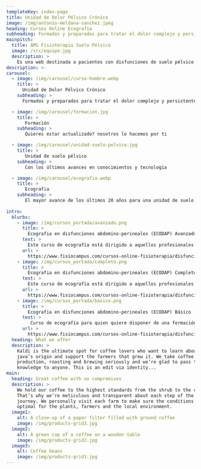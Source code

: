 ```yaml
---
templateKey: index-page
title: Unidad de Dolor Pélvico Crónico
image: /img/antonio-meldana-sanchez.jpeg
heading: Cursos Online Ecografia
subheading: Formados y preparados para tratar el dolor complejo y persistente
mainpitch:
  title: AMS Fisioterapia Suelo Pélvico
  image: /src/equipo.jpg
  description: >
    Es una web destinada a pacientes con disfunciones de suelo pélvico y/o problemas de dolor pélvico crónico, así como a fisioterapeutas que quieren formarse en este campo. 20 años de experiencia clínica, 15 años realizando cursos de formación de postgrado en las mejores universidades españolas, la tecnología más avanzada y la constante actualización del equipo de profesionales que dirige el Dr. Antonio Meldaña Sánchez en la evidencia científica publicada son la base de nuestro trabajo.
description: >-
carousel: 
  - image: /img/carousel/curso-hombre.webp
    title: >
      Unidad de Dolor Pélvico Crónico
    subheading: >
      Formados y preparados para tratar el dolor complejo y persistente

  - image: /img/carousel/formacion.jpg
    title: >
       Formación
    subheading: >
       Quieres estar actualizado? nosotros lo hacemos por ti

  - image: /img/carousel/unidad-suelo-pelvico.jpg
    title: >
       Unidad de suelo pélvico
    subheading: >
       Con los últimos avances en conocimientos y tecnología

  - image: /img/carousel/ecografia.webp
    title: >
       Ecografia
    subheading: >
       El mayor avance de los últimos 20 años para una unidad de suelo pélvico
 
intro:
  blurbs:    
    - image: /img/cursos_portada/avanzado.png
      title: > 
        Ecografia en disfunciones abdomino-perineales (ECODAP) Avanzado
      text: >
        Este curso de ecografía está dirigido a aquellos profesionales sanitarios que quieren profundizar en el conocimiento de las posibilidades del uso de la ecografía en el campo de la fisioterapia de suelo pélvico y en su aplicación práctica. Ecografía en el campo del dolor pélvico, en el hombre, el niño/a y la valoración del diafragma toracico, son los ámbitos en los que podrá mejorar su técnica ecográfica.
      url: >
        https://www.fisiocampus.com/cursos-online-fisioterapia/disfunciones-abdomino-perineales-ecodap-teoria-practica-y-aplicaciones-clinicas-avanzado
    - image: /img/cursos_portada/completo.png
      title: > 
        Ecografia en disfunciones abdomino-perineales (ECODAP) Completo
      text: >
        Este curso de ecografía está dirigido a aquellos profesionales sanitarios que quieren profundizar en el conocimiento de las posibilidades del uso de la ecografía en el campo de la fisioterapia de suelo pélvico y en su aplicación práctica. Ecografía en el campo del dolor pélvico, en el hombre, el niño/a y la valoración del diafragma toracico, son los ámbitos en los que podrá mejorar su técnica ecográfica.
      url: >
        https://www.fisiocampus.com/cursos-online-fisioterapia/disfunciones-abdomino-perineales-ecodap-teoria-practica-y-aplicaciones-clinicas-completo
    - image: /img/cursos_portada/basico.png
      title: > 
        Ecografia en disfunciones abdomino-perineales (ECODAP) Básico
      text: >
         Curso de ecografía para quien quiere disponer de una formación práctica en las técnicas básicas de ecografía en el campo de la fisioterapia de suelo pélvico. Te permitirá mejorar de forma exponencial la precisión en la valoración de tus pacientes y te abrirá la posibilidad de realizar tratamientos que sólo la imagen ecográfica puede hacer. Material al que siempre podrás acceder y que te guiará en cualquier exploración funcional ecográfica que habitualmente se realiza en fisioterapia de suelo pélvico.
      url: >
        https://www.fisiocampus.com/cursos-online-fisioterapia/disfunciones-abdomino-perineales-ecodap-teoria-practica-y-aplicaciones-clinicas-basico
  heading: What we offer
  description: >
    Kaldi is the ultimate spot for coffee lovers who want to learn about their
    java’s origin and support the farmers that grew it. We take coffee
    production, roasting and brewing seriously and we’re glad to pass that
    knowledge to anyone. This is an edit via identity...
main:
  heading: Great coffee with no compromises
  description: >
    We hold our coffee to the highest standards from the shrub to the cup.
    That’s why we’re meticulous and transparent about each step of the coffee’s
    journey. We personally visit each farm to make sure the conditions are
    optimal for the plants, farmers and the local environment.
  image1:
    alt: A close-up of a paper filter filled with ground coffee
    image: /img/products-grid3.jpg
  image2:
    alt: A green cup of a coffee on a wooden table
    image: /img/products-grid2.jpg
  image3:
    alt: Coffee beans
    image: /img/products-grid1.jpg
---
```

